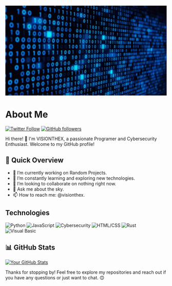<p align="center">
  <img width="900" height="280" src="https://github.com/visionthex/SANS2022-Holiday-Hack-Challange/blob/main/Images/blue-code.gif" alt="Code Image">
</p>

# About Me
[![Twitter Follow](https://img.shields.io/twitter/follow/virelus?style=social)](https://twitter.com/virelus)
[![GitHub followers](https://img.shields.io/github/followers/visionthex?style=social)](https://github.com/visionthex)

Hi there! 👋 I'm VISIONTHEX, a passionate Programer and Cybersecurity Enthusiast. Welcome to my GitHub profile!

## 🚀 Quick Overview

- 🔭 I’m currently working on Random Projects.
- 🌱 I’m constantly learning and exploring new technologies.
- 👯 I’m looking to collaborate on nothing right now.
- 💬 Ask me about the sky.
- 📫 How to reach me: @visionthex.

## Technologies

![Python](https://img.shields.io/badge/Python-3776AB?style=flat-square&logo=python&logoColor=white) ![JavaScript](https://img.shields.io/badge/JavaScript-F7DF1E?style=flat-square&logo=javascript&logoColor=black) ![Cybersecurity](https://img.shields.io/badge/Cybersecurity-2F3134?style=flat-square) ![HTML/CSS](https://img.shields.io/badge/HTML%2FCSS-E34F26?style=flat-square&logo=html5&logoColor=white) ![Rust](https://img.shields.io/badge/Rust-000000?style=flat-square&logo=rust&logoColor=white) ![Visual Basic](https://img.shields.io/badge/Visual%20Basic-blue)

## 📊 GitHub Stats

[![Your GitHub Stats](https://github-readme-stats.vercel.app/api?username=visionthex&show_icons=true&count_private=true&hide=contribs)](https://github.com/visionthex)

Thanks for stopping by! Feel free to explore my repositories and reach out if you have any questions or just want to chat. 😊

